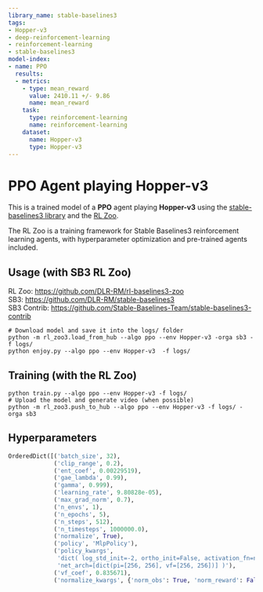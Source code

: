 ```yaml
---
library_name: stable-baselines3
tags:
- Hopper-v3
- deep-reinforcement-learning
- reinforcement-learning
- stable-baselines3
model-index:
- name: PPO
  results:
  - metrics:
    - type: mean_reward
      value: 2410.11 +/- 9.86
      name: mean_reward
    task:
      type: reinforcement-learning
      name: reinforcement-learning
    dataset:
      name: Hopper-v3
      type: Hopper-v3
---
```


# **PPO** Agent playing **Hopper-v3**
This is a trained model of a **PPO** agent playing **Hopper-v3**
using the [stable-baselines3 library](https://github.com/DLR-RM/stable-baselines3)
and the [RL Zoo](https://github.com/DLR-RM/rl-baselines3-zoo).

The RL Zoo is a training framework for Stable Baselines3
reinforcement learning agents,
with hyperparameter optimization and pre-trained agents included.

## Usage (with SB3 RL Zoo)

RL Zoo: https://github.com/DLR-RM/rl-baselines3-zoo<br/>
SB3: https://github.com/DLR-RM/stable-baselines3<br/>
SB3 Contrib: https://github.com/Stable-Baselines-Team/stable-baselines3-contrib

```
# Download model and save it into the logs/ folder
python -m rl_zoo3.load_from_hub --algo ppo --env Hopper-v3 -orga sb3 -f logs/
python enjoy.py --algo ppo --env Hopper-v3  -f logs/
```

## Training (with the RL Zoo)
```
python train.py --algo ppo --env Hopper-v3 -f logs/
# Upload the model and generate video (when possible)
python -m rl_zoo3.push_to_hub --algo ppo --env Hopper-v3 -f logs/ -orga sb3
```

## Hyperparameters
```python
OrderedDict([('batch_size', 32),
             ('clip_range', 0.2),
             ('ent_coef', 0.00229519),
             ('gae_lambda', 0.99),
             ('gamma', 0.999),
             ('learning_rate', 9.80828e-05),
             ('max_grad_norm', 0.7),
             ('n_envs', 1),
             ('n_epochs', 5),
             ('n_steps', 512),
             ('n_timesteps', 1000000.0),
             ('normalize', True),
             ('policy', 'MlpPolicy'),
             ('policy_kwargs',
              'dict( log_std_init=-2, ortho_init=False, activation_fn=nn.ReLU, '
              'net_arch=[dict(pi=[256, 256], vf=[256, 256])] )'),
             ('vf_coef', 0.835671),
             ('normalize_kwargs', {'norm_obs': True, 'norm_reward': False})])
```
